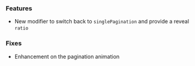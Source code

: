 ### Features
- New modifier to switch back to `singlePagination` and provide a reveal `ratio`

### Fixes
- Enhancement on the pagination animation
